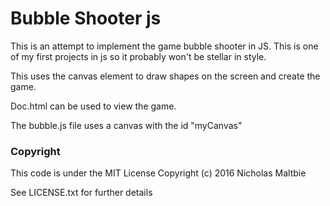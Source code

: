 # Bubble Shooter js

This is an attempt to implement the game bubble shooter in JS. This is one of 
my first projects in js so it probably won't be stellar in style.

This uses the canvas element to draw shapes on the screen and create the game. 

Doc.html can be used to view the game. 

The bubble.js file uses a canvas with the id "myCanvas"

### Copyright ###
This code is under the MIT License Copyright (c) 2016 Nicholas Maltbie

See LICENSE.txt for further details



